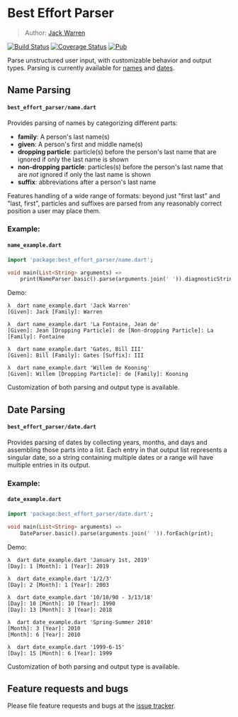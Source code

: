 # Best Effort Parser

> Author: [Jack Warren][author site]

[![Build Status](https://travis-ci.com/jack-r-warren/best_effort_parser.svg?branch=master)](https://travis-ci.com/jack-r-warren/best_effort_parser) [![Coverage Status](https://coveralls.io/repos/github/jack-r-warren/best_effort_parser/badge.svg?branch=master)](https://coveralls.io/github/jack-r-warren/best_effort_parser?branch=master) [![Pub](https://img.shields.io/pub/v/best_effort_parser.svg)](https://pub.dartlang.org/packages/best_effort_parser)

Parse unstructured user input, with customizable behavior and output types. Parsing is currently available for [names](#name-parsing) and [dates](#date-parsing).

## Name Parsing
#### `best_effort_parser/name.dart`

Provides parsing of names by categorizing different parts:
- **family**: A person's last name(s)
- **given**: A person's first and middle name(s)
- **dropping particle**: particle(s) before the person's last name that are ignored if only the last name is shown
- **non-dropping particle**: particles(s) before the person's last name that are *not* ignored if only the last name is shown
- **suffix**: abbreviations after a person's last name

Features handling of a wide range of formats: beyond just "first last" and "last, first", particles and suffixes are parsed from any reasonably correct position a user may place them.

### Example:
#### `name_example.dart`

```dart
import 'package:best_effort_parser/name.dart';

void main(List<String> arguments) =>
    print(NameParser.basic().parse(arguments.join(' ')).diagnosticString());
```

Demo:
```text
λ  dart name_example.dart 'Jack Warren'
[Given]: Jack [Family]: Warren

λ  dart name_example.dart 'La Fontaine, Jean de'
[Given]: Jean [Dropping Particle]: de [Non-dropping Particle]: La [Family]: Fontaine

λ  dart name_example.dart 'Gates, Bill III'
[Given]: Bill [Family]: Gates [Suffix]: III

λ  dart name_example.dart 'Willem de Kooning'
[Given]: Willem [Dropping Particle]: de [Family]: Kooning
```

Customization of both parsing and output type is available.

## Date Parsing
#### `best_effort_parser/date.dart`

Provides parsing of dates by collecting years, months, and days and assembling those parts into a list. Each entry in that output list represents a singular date, so a string containing multiple dates or a range will have multiple entries in its output.

### Example:
#### `date_example.dart`

```dart
import 'package:best_effort_parser/date.dart';

void main(List<String> arguments) => 
    DateParser.basic().parse(arguments.join(' ')).forEach(print);
```

Demo:
```text
λ  dart date_example.dart 'January 1st, 2019'
[Day]: 1 [Month]: 1 [Year]: 2019

λ  dart date_example.dart '1/2/3'
[Day]: 2 [Month]: 1 [Year]: 2003

λ  dart date_example.dart '10/10/90 - 3/13/18'
[Day]: 10 [Month]: 10 [Year]: 1990
[Day]: 13 [Month]: 3 [Year]: 2018

λ  dart date_example.dart 'Spring-Summer 2010'
[Month]: 3 [Year]: 2010
[Month]: 6 [Year]: 2010

λ  dart date_example.dart '1999-6-15'
[Day]: 15 [Month]: 6 [Year]: 1999
```

Customization of both parsing and output type is available.

## Feature requests and bugs

Please file feature requests and bugs at the [issue tracker][tracker].

[author site]: https://jackwarren.info
[tracker]: https://github.com/jack-r-warren/best_effort_parser/issues
